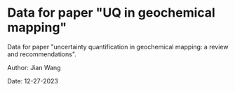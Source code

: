 # Data for paper "UQ in geochemical mapping"
Data for paper "uncertainty quantification in geochemical mapping: a review and recommendations".

Author: Jian Wang

Date: 12-27-2023

